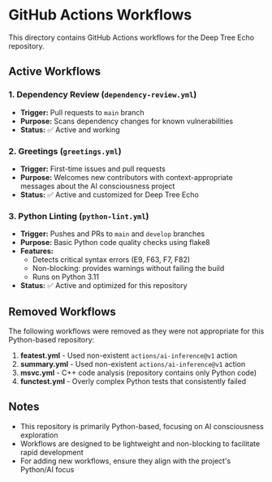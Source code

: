 # GitHub Actions Workflows

This directory contains GitHub Actions workflows for the Deep Tree Echo repository.

## Active Workflows

### 1. Dependency Review (`dependency-review.yml`)
- **Trigger:** Pull requests to `main` branch
- **Purpose:** Scans dependency changes for known vulnerabilities
- **Status:** ✅ Active and working

### 2. Greetings (`greetings.yml`)
- **Trigger:** First-time issues and pull requests
- **Purpose:** Welcomes new contributors with context-appropriate messages about the AI consciousness project
- **Status:** ✅ Active and customized for Deep Tree Echo

### 3. Python Linting (`python-lint.yml`)
- **Trigger:** Pushes and PRs to `main` and `develop` branches
- **Purpose:** Basic Python code quality checks using flake8
- **Features:**
  - Detects critical syntax errors (E9, F63, F7, F82)
  - Non-blocking: provides warnings without failing the build
  - Runs on Python 3.11
- **Status:** ✅ Active and optimized for this repository

## Removed Workflows

The following workflows were removed as they were not appropriate for this Python-based repository:

1. **featest.yml** - Used non-existent `actions/ai-inference@v1` action
2. **summary.yml** - Used non-existent `actions/ai-inference@v1` action
3. **msvc.yml** - C++ code analysis (repository contains only Python code)
4. **functest.yml** - Overly complex Python tests that consistently failed

## Notes

- This repository is primarily Python-based, focusing on AI consciousness exploration
- Workflows are designed to be lightweight and non-blocking to facilitate rapid development
- For adding new workflows, ensure they align with the project's Python/AI focus
